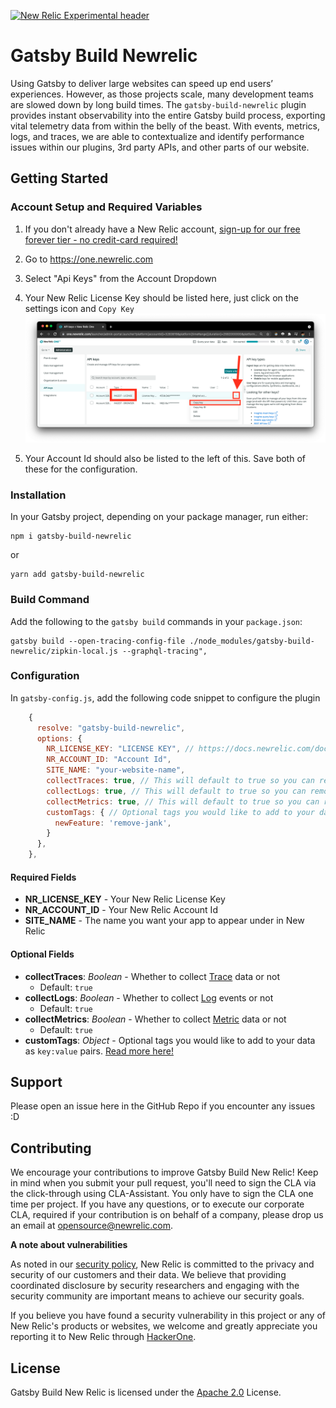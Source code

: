 [![New Relic Experimental header](https://github.com/newrelic/opensource-website/raw/master/src/images/categories/Experimental.png)](https://opensource.newrelic.com/oss-category/#new-relic-experimental)

# Gatsby Build Newrelic

Using Gatsby to deliver large websites can speed up end users’ experiences. However, as those projects scale, many development teams are slowed down by long build times. The `gatsby-build-newrelic` plugin provides instant observability into the entire Gatsby build process, exporting vital telemetry data from within the belly of the beast. With events, metrics, logs, and traces, we are able to contextualize and identify performance issues within our plugins, 3rd party APIs, and other parts of our website.

## Getting Started
### Account Setup and Required Variables

1. If you don't already have a New Relic account, [sign-up for our free forever tier - no credit-card required!](https://newrelic.com/signup?utm_source=jamstackconf&utm_medium=organic_social&utm_campaign=global-fy22-q2-gatsby_build&utm_content=event)

2. Go to https://one.newrelic.com

3. Select "Api Keys" from the Account Dropdown

4. Your New Relic License Key should be listed here, just click on the settings icon and `Copy Key`
   ![](./src/images/license_key.png)
5. Your Account Id should also be listed to the left of this. Save both of these for the configuration.

### Installation

In your Gatsby project, depending on your package manager, run either:

```
npm i gatsby-build-newrelic
```

or

```
yarn add gatsby-build-newrelic
```
### Build Command

Add the following to the `gatsby build` commands in your `package.json`:

```
gatsby build --open-tracing-config-file ./node_modules/gatsby-build-newrelic/zipkin-local.js --graphql-tracing",
```

### Configuration
In `gatsby-config.js`, add the following code snippet to configure the plugin

```javascript
    {
      resolve: "gatsby-build-newrelic",
      options: {
        NR_LICENSE_KEY: "LICENSE KEY", // https://docs.newrelic.com/docs/apis/intro-apis/new-relic-api-keys/#ingest-license-key
        NR_ACCOUNT_ID: "Account Id",
        SITE_NAME: "your-website-name",
        collectTraces: true, // This will default to true so you can remove
        collectLogs: true, // This will default to true so you can remove
        collectMetrics: true, // This will default to true so you can remove
        customTags: { // Optional tags you would like to add to your data. For more info see https://docs.newrelic.com/docs/new-relic-one/use-new-relic-one/core-concepts/use-tags-help-organize-find-your-data/
          newFeature: 'remove-jank',
        }
      },
    },
```
#### Required Fields
 - **NR_LICENSE_KEY** - Your New Relic License Key
 - **NR_ACCOUNT_ID** - Your New Relic Account Id
 - **SITE_NAME** - The name you want your app to appear under in New Relic

#### Optional Fields
 - **collectTraces**: *Boolean* - Whether to collect [Trace](https://docs.newrelic.com/docs/distributed-tracing/concepts/introduction-distributed-tracing/) data or not
   - Default: `true`
 - **collectLogs**: *Boolean* - Whether to collect [Log](https://docs.newrelic.com/docs/logs/log-management/log-api/log-event-data/) events or not
   - Default: `true` 
 - **collectMetrics**: *Boolean* - Whether to collect [Metric](https://docs.newrelic.com/docs/data-apis/convert-to-metrics/analyze-monitor-data-trends-metrics/) data or not
   - Default: `true` 
 - **customTags**: *Object* - Optional tags you would like to add to your data as `key:value` pairs. [Read more here!](https://docs.newrelic.com/docs/new-relic-one/use-new-relic-one/core-concepts/use-tags-help-organize-find-your-data/)
## Support

Please open an issue here in the GitHub Repo if you encounter any issues :D

## Contributing
We encourage your contributions to improve Gatsby Build New Relic! Keep in mind when you submit your pull request, you'll need to sign the CLA via the click-through using CLA-Assistant. You only have to sign the CLA one time per project.
If you have any questions, or to execute our corporate CLA, required if your contribution is on behalf of a company,  please drop us an email at opensource@newrelic.com.

**A note about vulnerabilities**

As noted in our [security policy](../../security/policy), New Relic is committed to the privacy and security of our customers and their data. We believe that providing coordinated disclosure by security researchers and engaging with the security community are important means to achieve our security goals.

If you believe you have found a security vulnerability in this project or any of New Relic's products or websites, we welcome and greatly appreciate you reporting it to New Relic through [HackerOne](https://hackerone.com/newrelic).

## License
Gatsby Build New Relic is licensed under the [Apache 2.0](http://apache.org/licenses/LICENSE-2.0.txt) License.
